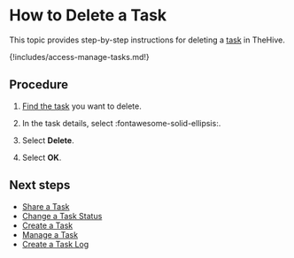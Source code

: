 # How to Delete a Task

This topic provides step-by-step instructions for deleting a [task](about-tasks.md) in TheHive.

{!includes/access-manage-tasks.md!}

<h2>Procedure</h2>

1. [Find the task](../tasks/search-for-tasks/find-a-task.md) you want to delete.

2. In the task details, select :fontawesome-solid-ellipsis:.

3. Select **Delete**.

4. Select **OK**.

<h2>Next steps</h2>

* [Share a Task](share-a-task.md)
* [Change a Task Status](change-task-status.md)
* [Create a Task](create-a-task.md)
* [Manage a Task](manage-a-task.md)
* [Create a Task Log](create-a-task-log.md)